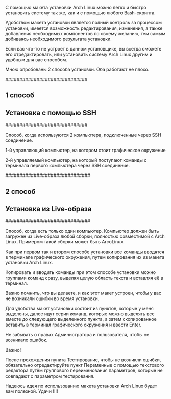 С помощью макета установки Arch Linux можно
легко и быстро установить систему так же, как
и с помощью любого Bash-скрипта.

Удобством макета установки является полный контроль
за процессом установки, имеется возможность редактирования,
изменения, а также добавления необходимых компонентов по своему
желанию, тем самым добиваясь необходимого результата установки.


Если вас что-то не устроет в данном установщике,
вы всегда сможете его отредактировать, или установить
систему Arch Linux другим и удобным для вас способом.

Мною опробованы 2 способа установки.
Оба работают не плохо.

#############################
##       1 способ          ##
## Установка c помощью SSH ##
#############################

Способ, когда используются 2 компьютера, 
подключенные через SSH соединение.

1-й управляющий компьютер, на котором стоит
графическое окружение

2-й управляемый компьютер, на который поступают
команды с терминала первого компьютера
через SSH соединение.


##############################
##        2 способ          ##
## Установка из Live-образа ##
##############################

Способ, когда есть только один компьютер.
Компьютер должен быть загружен из Live-образа
любой сборки, полностью совместимой с Arch Linux.
Примером такой сборки может быть ArcoLinux.

Как при первом так и втором способе установки
все команды вводятся в терминале графического
окружения, путем копирования их из макета установки
Arch Linux.

Копировать и вводить команды при этом способе
установки можно группами команд сразу, выделяя
целую область текста и вставляя её в терминал.

Важно помнить, что вы делаете,
и как этот макет устроен, чтобы у вас не
возникали ошибки во время установки.

Для удобства макет установки состоит из пунктов,
которые у меня выделены, далее идут серии команд,
которые можно выделять все вместе до следующего
выделенного пункта, а затем скопированное вставить
в терминал графического окружения и ввести Enter.

Не забывать о правах Администратора и пользователя,
чтобы не возникало ошибок.

Важно!

После прохождения пункта Тестирование, чтобы не
возникли ошибки, обязательно отредактируйте
пункт Переменные с помощью текстового редактора
путём группового переименования параметров, которые
не совпадают с параметром тестирования.

Надеюсь идея по использованию макета установки Arch Linux
будет вам полезной. Удачи !!!!
